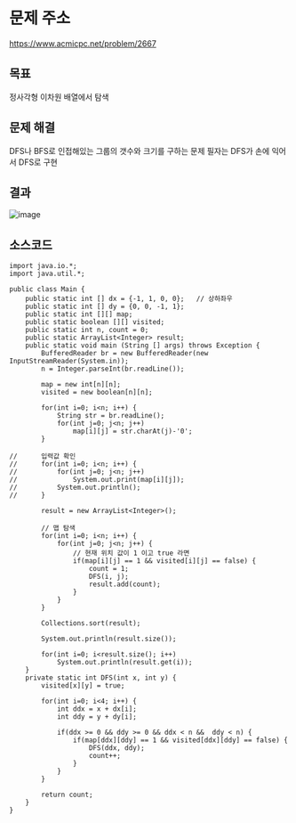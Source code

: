 # 문제 주소  
https://www.acmicpc.net/problem/2667

## 목표
정사각형 이차원 배열에서 탐색

## 문제 해결
DFS나 BFS로 인접해있는 그룹의 갯수와 크기를 구하는 문제
필자는 DFS가 손에 익어서 DFS로 구현

## 결과
![image](https://user-images.githubusercontent.com/42796952/117265018-c514dd00-ae8e-11eb-95c7-ad0495897bf3.png)

## 소스코드
```
import java.io.*;
import java.util.*;

public class Main {
	public static int [] dx = {-1, 1, 0, 0};   // 상하좌우
	public static int [] dy = {0, 0, -1, 1};
	public static int [][] map;
	public static boolean [][] visited;
	public static int n, count = 0;
	public static ArrayList<Integer> result;
	public static void main (String [] args) throws Exception {
		BufferedReader br = new BufferedReader(new InputStreamReader(System.in));
		n = Integer.parseInt(br.readLine());
		
		map = new int[n][n];
		visited = new boolean[n][n];
		
		for(int i=0; i<n; i++) {
			String str = br.readLine();
			for(int j=0; j<n; j++)
				map[i][j] = str.charAt(j)-'0';
		}
		
//		입력값 확인
//		for(int i=0; i<n; i++) {
//			for(int j=0; j<n; j++)
//				System.out.print(map[i][j]);
//			System.out.println();
//		}
		
		result = new ArrayList<Integer>();
		
		// 맵 탐색
		for(int i=0; i<n; i++) {
			for(int j=0; j<n; j++) {
				// 현재 위치 값이 1 이고 true 라면
				if(map[i][j] == 1 && visited[i][j] == false) {
					count = 1;
					DFS(i, j);
					result.add(count);
				}
			}
		}
		
		Collections.sort(result);
		
		System.out.println(result.size());
		
		for(int i=0; i<result.size(); i++) 
			System.out.println(result.get(i));
	}
	private static int DFS(int x, int y) {
		visited[x][y] = true;
		
		for(int i=0; i<4; i++) {
			int ddx = x + dx[i];
			int ddy = y + dy[i];
			
			if(ddx >= 0 && ddy >= 0 && ddx < n &&  ddy < n) {
				if(map[ddx][ddy] == 1 && visited[ddx][ddy] == false) {
					DFS(ddx, ddy);
					count++;
				}
			}
		}
		
		return count;
	}
}
```
